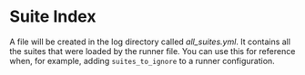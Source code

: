 # Suite Index

A file will be created in the log directory called _all_suites.yml_. It contains all the suites that were loaded by the runner file. You can use this for reference when, for example, adding `suites_to_ignore` to a runner configuration.

